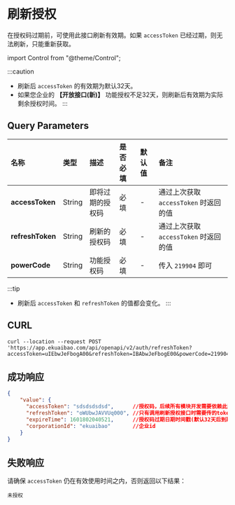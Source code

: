 # 刷新授权
在授权码过期前，可使用此接口刷新有效期。如果 `accessToken` 已经过期，则无法刷新，只能重新获取。

import Control from "@theme/Control";

<Control
method="POST"
url="/api/openapi/v2/auth/refreshToken"
/>

:::caution
- 刷新后 `accessToken` 的有效期为默认32天。
- 如果您企业的 **【开放接口(新)】** 功能授权不足32天，则刷新后有效期为实际剩余授权时间。
:::

## Query Parameters

| 名称 | 类型 | 描述 | 是否必填 | 默认值 | 备注 |
| :--- | :--- | :--- | :--- |:--- | :--- |
| **accessToken**  | String | 即将过期的授权码 | 必填 | - | 通过上次获取 `accessToken` 时返回的值 |
| **refreshToken** | String | 刷新的授权码    | 必填 | - |  通过上次获取 `accessToken` 时返回的值 |
| **powerCode**    | String | 功能授权码      | 必填 | - |  传入 `219904` 即可   |

:::tip
- 刷新后 `accessToken` 和 `refreshToken` 的值都会变化。
:::

## CURL
```
curl --location --request POST 'https://app.ekuaibao.com/api/openapi/v2/auth/refreshToken?accessToken=uIEbwJeFbogA00&refreshToken=IBAbwJeFbogE00&powerCode=219904'
```
## 成功响应
```json
{
    "value": {
      "accessToken": "sdsdsdsdsd",      //授权码，后续所有模块开发需要依赖此返回值
      "refreshToken": "oWUbwJAVVUq000", //只有调用刷新授权接口时需要传的token
      "expireTime": 1601802040521,      //授权码过期日期时间戳(默认32天后到期)
      "corporationId": "ekuaibao"       //企业id
    }
}
```

## 失败响应
请确保 `accessToken` 仍在有效使用时间之内，否则返回以下结果：
```text
未授权
```

